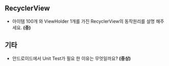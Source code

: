 ## RecyclerView
- 아이템 100개 와 ViewHolder 1개를 가진 RecyclerView의 동작원리를 설명 해주세요. **(중)**


## 기타
- 안드로이드에서 Unit Test가 필요 한 이유는 무엇일까요? **(중상)**
